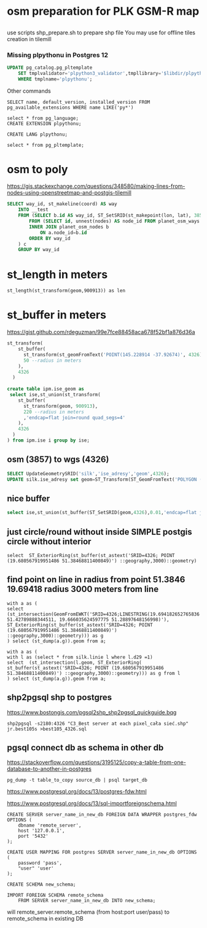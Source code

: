 #  osm preparation for PLK GSM-R map

##
use scripts shp_prepare.sh to prepare shp file You may use for offline tiles creation in tilemill

### Missing plpythonu in Postgres 12

```sql
UPDATE pg_catalog.pg_pltemplate
	SET tmplvalidator='plpython3_validator',tmpllibrary='$libdir/plpython3',tmplhandler='plpython3_call_handler',tmplinline='plpython3_inline_handler'
	WHERE tmplname='plpythonu';
```

Other commands
```
SELECT name, default_version, installed_version FROM pg_available_extensions WHERE name LIKE('py*')

select * from pg_language;
CREATE EXTENSION plpythonu;

CREATE LANG plpythonu;

select * from pg_pltemplate;
```

# osm to poly

https://gis.stackexchange.com/questions/348580/making-lines-from-nodes-using-openstreetmap-and-postgis-tilemill
```sql
SELECT way_id, st_makeline(coord) AS way 
    INTO __test
    FROM (SELECT b.id AS way_id, ST_SetSRID(st_makepoint(lon, lat), 3857) AS coord
        FROM (SELECT id, unnest(nodes) AS node_id FROM planet_osm_ways WHERE 'cobblestone'=any(tags)) a 
        INNER JOIN planet_osm_nodes b 
            ON a.node_id=b.id
        ORDER BY way_id
    ) c
    GROUP BY way_id
```
# st_length in meters
```
st_length(st_transform(geom,900913)) as len
```

# st_buffer in meters
https://gist.github.com/rdeguzman/99e7fce88458aca678f52bf1a876d36a

```sql
st_transform(
    st_buffer(
      st_transform(st_geomFromText('POINT(145.228914 -37.92674)', 4326), 900913),
      50 --radius in meters
    ),
    4326
  )
  
create table ipm.ise_geom as
 select ise,st_union(st_transform(
    st_buffer(
      st_transform(geom, 900913),
      220 --radius in meters
      ,'endcap=flat join=round quad_segs=4'
    ),
    4326
  )
) from ipm.ise i group by ise;  
```
## osm (3857) to wgs (4326)

```sql
SELECT UpdateGeometrySRID('silk','ise_adresy','geom',4326);
UPDATE silk.ise_adresy set geom=ST_Transform(ST_GeomFromText('POLYGON ((2080651.9081237381 6563518.367034862, 2080664.4093025539 6563508.073926179, 2080675.274084855 6563520.43971018, 2080662.5057392614 6563531.347611747, 2080651.9081237381 6563518.367034862))',3857),4326) where osm_id=254516262;
```

## nice buffer
```sql
select ise,st_union(st_buffer(ST_SetSRID(geom,4326),0.01,'endcap=flat join=round quad_segs=4')) from ipm.ise i group by ise
```


## just circle/round without inside    SIMPLE postgis circle without interior
```
select  ST_ExteriorRing(st_buffer(st_astext('SRID=4326; POINT (19.680567919951486 51.38468811400849)') ::geography,3000)::geometry)
```

## find point on line in radius from point 51.3846 19.69418 radius 3000 meters from line
```
with a as (
select  (st_intersection(GeomFromEWKT('SRID=4326;LINESTRING(19.694182652765836 51.42789888344511, 19.666035624597775 51.28897648156998)'), 
ST_ExteriorRing(st_buffer(st_astext('SRID=4326; POINT (19.680567919951486 51.38468811400849)') ::geography,3000)::geometry))) as g
) select (st_dump(a.g)).geom from a;
```


```
with a as (
with l as (select * from silk.linie l where l.d29 =1)
select  (st_intersection(l.geom, ST_ExteriorRing(
st_buffer(st_astext('SRID=4326; POINT (19.680567919951486 51.38468811400849)') ::geography,3000)::geometry))) as g from l
) select (st_dump(a.g)).geom from a;
```



## shp2pgsql shp to postgres
https://www.bostongis.com/pgsql2shp_shp2pgsql_quickguide.bqg

```
shp2pgsql -s2180:4326 "C3_Best server at each pixel_cała sieć.shp" jr.best105s >best105_4326.sql
```

## pgsql connect db as schema in other db

https://stackoverflow.com/questions/3195125/copy-a-table-from-one-database-to-another-in-postgres
```
pg_dump -t table_to_copy source_db | psql target_db    
```


https://www.postgresql.org/docs/13/postgres-fdw.html

https://www.postgresql.org/docs/13/sql-importforeignschema.html
```
CREATE SERVER server_name_in_new_db FOREIGN DATA WRAPPER postgres_fdw OPTIONS (
    dbname 'remote_server',
    host '127.0.0.1',
    port '5432'
);

CREATE USER MAPPING FOR postgres SERVER server_name_in_new_db OPTIONS (
    password 'pass',
    "user" 'user'
);

CREATE SCHEMA new_schema;

IMPORT FOREIGN SCHEMA remote_schema
    FROM SERVER server_name_in_new_db INTO new_schema;
```
will remote_server.remote_schema (from host:port user/pass) to remote_schema in existing DB 
